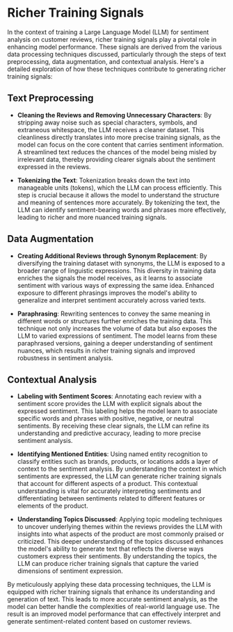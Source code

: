 # Richer Training Signals

In the context of training a Large Language Model (LLM) for sentiment analysis on customer reviews, richer training signals play a pivotal role in enhancing model performance. These signals are derived from the various data processing techniques discussed, particularly through the steps of text preprocessing, data augmentation, and contextual analysis. Here's a detailed exploration of how these techniques contribute to generating richer training signals:

## Text Preprocessing

- **Cleaning the Reviews and Removing Unnecessary Characters**: By stripping away noise such as special characters, symbols, and extraneous whitespace, the LLM receives a cleaner dataset. This cleanliness directly translates into more precise training signals, as the model can focus on the core content that carries sentiment information. A streamlined text reduces the chances of the model being misled by irrelevant data, thereby providing clearer signals about the sentiment expressed in the reviews.

- **Tokenizing the Text**: Tokenization breaks down the text into manageable units (tokens), which the LLM can process efficiently. This step is crucial because it allows the model to understand the structure and meaning of sentences more accurately. By tokenizing the text, the LLM can identify sentiment-bearing words and phrases more effectively, leading to richer and more nuanced training signals.

## Data Augmentation

- **Creating Additional Reviews through Synonym Replacement**: By diversifying the training dataset with synonyms, the LLM is exposed to a broader range of linguistic expressions. This diversity in training data enriches the signals the model receives, as it learns to associate sentiment with various ways of expressing the same idea. Enhanced exposure to different phrasings improves the model's ability to generalize and interpret sentiment accurately across varied texts.

- **Paraphrasing**: Rewriting sentences to convey the same meaning in different words or structures further enriches the training data. This technique not only increases the volume of data but also exposes the LLM to varied expressions of sentiment. The model learns from these paraphrased versions, gaining a deeper understanding of sentiment nuances, which results in richer training signals and improved robustness in sentiment analysis.

## Contextual Analysis

- **Labeling with Sentiment Scores**: Annotating each review with a sentiment score provides the LLM with explicit signals about the expressed sentiment. This labeling helps the model learn to associate specific words and phrases with positive, negative, or neutral sentiments. By receiving these clear signals, the LLM can refine its understanding and predictive accuracy, leading to more precise sentiment analysis.

- **Identifying Mentioned Entities**: Using named entity recognition to classify entities such as brands, products, or locations adds a layer of context to the sentiment analysis. By understanding the context in which sentiments are expressed, the LLM can generate richer training signals that account for different aspects of a product. This contextual understanding is vital for accurately interpreting sentiments and differentiating between sentiments related to different features or elements of the product.

- **Understanding Topics Discussed**: Applying topic modeling techniques to uncover underlying themes within the reviews provides the LLM with insights into what aspects of the product are most commonly praised or criticized. This deeper understanding of the topics discussed enhances the model's ability to generate text that reflects the diverse ways customers express their sentiments. By understanding the topics, the LLM can produce richer training signals that capture the varied dimensions of sentiment expression.

By meticulously applying these data processing techniques, the LLM is equipped with richer training signals that enhance its understanding and generation of text. This leads to more accurate sentiment analysis, as the model can better handle the complexities of real-world language use. The result is an improved model performance that can effectively interpret and generate sentiment-related content based on customer reviews.

